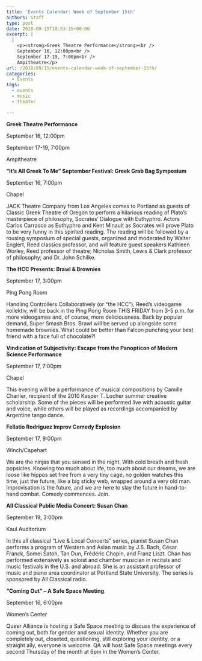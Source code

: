 ```yaml
---
title: 'Events Calendar: Week of September 15th'
authors: Staff
type: post
date: 2010-09-15T18:53:15+00:00
excerpt: |
  |
    <p><strong>Greek Theatre Performance</strong><br />
    September 16, 12:00pm<br />
    September 17-19, 7:00pm<br />
    Ampitheatre</p>
url: /2010/09/15/events-calendar-week-of-september-15th/
categories:
  - Events
tags:
  - events
  - music
  - theater

---
```

**Greek Theatre Performance**
  
September 16, 12:00pm
  
September 17-19, 7:00pm
  
Ampitheatre

**“It’s All Greek To Me” September Festival: Greek Grab Bag Symposium**
  
September 16, 7:00pm
  
Chapel

JACK Theatre Company from Los Angeles comes to Portland as guests of Classic Greek Theatre of Oregon to perform a hilarious reading of Plato’s masterpiece of philosophy, Socrates’ Dialogue with Euthyphro. Actors Carlos Carrasco as Euthyphro and Kent Minault as Socrates will prove Plato to be very funny in this spirited reading. The reading will be followed by a rousing symposium of special guests, organized and moderated by Walter Englert, Reed classics professor, and will feature guest speakers Kathleen Worley, Reed professor of theatre; Nicholas Smith, Lewis & Clark professor of philosophy; and Dr. John Schilke.

**The HCC Presents: Brawl & Brownies**
  
September 17, 3:00pm
  
Ping Pong Room

Handling Controllers Collaboratively (or “the HCC”), Reed’s videogame kollektiv, will be back in the Ping Pong Room THIS FRIDAY from 3-5 p.m. for more videogames and, of course, more deliciousness. Back by popular demand, Super Smash Bros. Brawl will be served up alongside some homemade brownies. What could be better than Falcon punching your best friend with a face full of chocolate?!

**Vindication of Subjectivity: Escape from the Panopticon of Modern Science Performance**
  
September 17, 7:00pm
  
Chapel

This evening will be a performance of musical compositions by Camille Charlier, recipient of the 2010 Kasper T. Locher summer creative scholarship. Some of the pieces will be performed live with acoustic guitar and voice, while others will be played as recordings accompanied by Argentine tango dance.

**Fellatio Rodriguez Improv Comedy Explosion**
  
September 17, 9:00pm
  
Winch/Capehart

We are the ninjas that you sensed in the night. With cold breath and fresh popsicles. Knowing too much about life, too much about our dreams, we are loose like hippos set free from a very tiny cage, no golden watches this time, just the future, like a big sticky web, wrapped around a very old man. Improvisation is the future, and we are here to slay the future in hand-to-hand combat. Comedy commences. Join.

**All Classical Public Media Concert: Susan Chan**
  
September 19, 3:00pm
  
Kaul Auditorium

In this all classical “Live & Local Concerts” series, pianist Susan Chan performs a program of Western and Asian music by J.S. Bach, César Franck, Somei Satoh, Tan Dun, Frédéric Chopin, and Franz Liszt. Chan has performed extensively as soloist and chamber musician in recitals and music festivals in the U.S. and abroad. She is an assistant professor of music and piano area coordinator at Portland State University. The series is sponsored by All Classical radio.

**“Coming Out” &#8211; A Safe Space Meeting**
  
September 16, 6:00pm
  
Women’s Center

Queer Alliance is hosting a Safe Space meeting to discuss the experience of coming out, both for gender and sexual identity. Whether you are completely out, closeted, questioning, still exploring your identity, or a straight ally, everyone is welcome. QA will host Safe Space meetings every second Thursday of the month at 6pm in the Women’s Center.